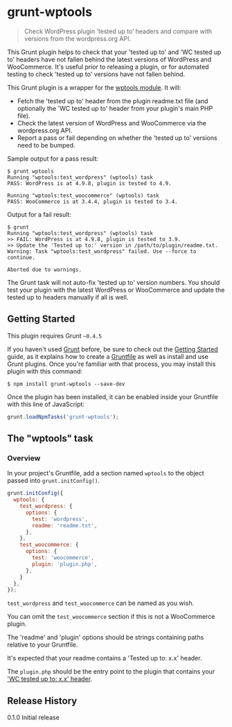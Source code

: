 # grunt-wptools

> Check WordPress plugin ’tested up to’ headers and compare with versions from the wordpress.org API.

This Grunt plugin helps to check that your 'tested up to' and 'WC tested up to' headers have not fallen behind the latest versions of WordPress and WooCommerce. It's useful prior to releasing a plugin, or for automated testing to check 'tested up to' versions have not fallen behind.

This Grunt plugin is a wrapper for the [wptools module](https://github.com/nickcernis/wptools). It will:

- Fetch the 'tested up to' header from the plugin readme.txt file (and optionally the 'WC tested up to' header from your plugin's main PHP file).
- Check the latest version of WordPress and WooCommerce via the wordpress.org API.
- Report a pass or fail depending on whether the 'tested up to' versions need to be bumped.

Sample output for a pass result:

```shell
$ grunt wptools
Running "wptools:test_wordpress" (wptools) task
PASS: WordPress is at 4.9.8, plugin is tested to 4.9.

Running "wptools:test_woocommerce" (wptools) task
PASS: WooCommerce is at 3.4.4, plugin is tested to 3.4.
```

Output for a fail result:

```shell
$ grunt
Running "wptools:test_wordpress" (wptools) task
>> FAIL: WordPress is at 4.9.8, plugin is tested to 3.9.
>> Update the 'Tested up to:' version in /path/to/plugin/readme.txt.
Warning: Task "wptools:test_wordpress" failed. Use --force to continue.

Aborted due to warnings.
```

The Grunt task will not auto-fix 'tested up to' version numbers. You should test your plugin with the latest WordPress or WooCommerce and update the tested up to headers manually if all is well.

## Getting Started
This plugin requires Grunt `~0.4.5`

If you haven't used [Grunt](http://gruntjs.com/) before, be sure to check out the [Getting Started](http://gruntjs.com/getting-started) guide, as it explains how to create a [Gruntfile](http://gruntjs.com/sample-gruntfile) as well as install and use Grunt plugins. Once you're familiar with that process, you may install this plugin with this command:

```shell
$ npm install grunt-wptools --save-dev
```

Once the plugin has been installed, it can be enabled inside your Gruntfile with this line of JavaScript:

```js
grunt.loadNpmTasks('grunt-wptools');
```

## The "wptools" task

### Overview
In your project's Gruntfile, add a section named `wptools` to the object passed into `grunt.initConfig()`.

```js
grunt.initConfig({
  wptools: {
    test_wordpress: {
      options: {
        test: 'wordpress',
        readme: 'readme.txt',
      },
    },
    test_woocommerce: {
      options: {
        test: 'woocommerce',
        plugin: 'plugin.php',
      },
    }
  },
});
```

`test_wordpress` and `test_woocommerce` can be named as you wish.

You can omit the `test_woocommerce` section if this is not a WooCommerce plugin.

The 'readme' and 'plugin' options should be strings containing paths relative to your Gruntfile.

It's expected that your readme contains a 'Tested up to: x.x' header.

The `plugin.php` should be the entry point to the plugin that contains your ['WC tested up to: x.x' header](https://woocommerce.wordpress.com/2017/08/28/new-version-check-in-woocommerce-3-2/).


## Release History
0.1.0 Initial release
